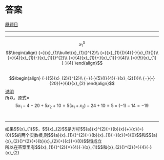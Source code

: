 # 答案
[原题目](http://m.txdylyh.ml/questions/2017-8-6-1)<br>

---

---
$${x}_{1}{}^{3}$$
$$\begin{align}
{=}{x}_{1}\bullet{x}_{1}{}^{2}\\
{=}{x}_{1}{(}{4}{-}{x}_{1}{)}\\
{=}{4}{x}_{1}{-}{x}_{1}{}^{2}\\
{=}{4}{x}_{1}{+}{x}_{1}{-}{4}\\
{=}{5}{x}_{1}{-}{4}
\end{align}$$<br>
$$\begin{align}
{-}{5}{x}_{2}{}^{2}\\
{=}{-}{5}{(}{4}{-}{x}_{2}{)}\\
{=}{-}{20}{+}{4}{x}_{2}
\end{align}$$ 
[说明](#explain)<br>
所以，原式=$${5}{x}_{1}{-}{4}{-}{20}{+}{5}{x}_{2}{+}{10}{=}{5}{(}{x}_{1}{+}{x}_{2}{)}{-}{24}{+}{10}{=}{5}{\times}{(}{-}{1}{)}{-}{14}{=}{-}{19}$$<br>

---
<span id="explain">
  如果$${x}_{1}$$，$${x}_{2}$$是方程$${a}{x}^{2}{+}{b}{x}{+}{c}{=}{0}$$的两个实数根,则$${a}{x}_{1}{}^{2}{+}{b}{x}_{1}{+}{c}{=}{0}$$和$${a}{x}_{2}{}^{2}{+}{b}{x}_{2}{+}{c}{=}{0}$$恒成立<br>
  所以在答案里有$${x}_{1}{}^{2}{=}{4}{-}{x}_{1}$$和{x}_{2}{}^{2}{=}{4}{-}{x}_{2}<br>
</span>
